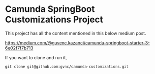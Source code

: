 # Camunda SpringBoot Customizations Project 

This project has all the content mentioned in this below medium post.

https://medium.com/@guvenc.kazanci/camunda-springboot-starter-3-6e02f7f7b713

If you want to clone and run it, 

```
git clone git@github.com:gvnc/camunda-customizations.git
```
